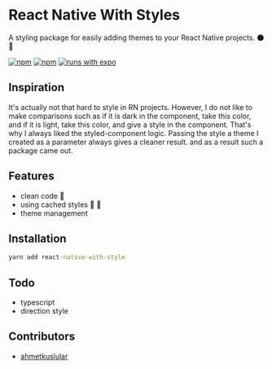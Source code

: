 # React Native With Styles

A styling package for easily adding themes to your React Native projects. 🌑 🔆

[![npm](https://img.shields.io/npm/v/react-native-with-style)](https://img.shields.io/npm/v/react-native-with-style) [![npm](https://img.shields.io/npm/l/react-native-with-style?style=flat-square)](https://www.npmjs.com/package/react-native-with-style) [![runs with expo](https://img.shields.io/badge/Runs%20with%20Expo-4630EB.svg?style=flat-square&logo=EXPO&labelColor=f3f3f3&logoColor=000)](https://expo.io/)

## Inspiration
It's actually not that hard to style in RN projects. However, I do not like to make comparisons such as if it is dark in the component, take this color, and if it is light, take this color, and give a style in the component. That's why I always liked the styled-component logic. Passing the style a theme I created as a parameter always gives a cleaner result. and as a result such a package came out.

## Features

- clean code 🚀
- using cached styles 🌚 🌝
- theme management

## Installation

```cmd
yarn add react-native-with-style
```

## Todo

- typescript
- direction style

## Contributors

- [ahmetkuslular](https://twitter.com/ahmetkuslular)
